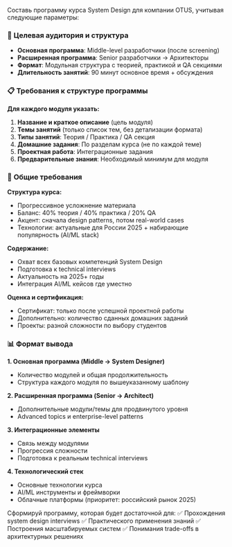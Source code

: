 Составь программу курса System Design для компании OTUS, учитывая следующие параметры:

### 🎯 **Целевая аудитория и структура**
- **Основная программа**: Middle-level разработчики (после screening)
- **Расширенная программа**: Senior разработчики → Архитекторы
- **Формат**: Модульная структура с теорией, практикой и QA секциями
- **Длительность занятий**: 90 минут основное время + обсуждения

### 📋 **Требования к структуре программы**

**Для каждого модуля указать:**
1. **Название и краткое описание** (цель модуля)
2. **Темы занятий** (только список тем, без детализации формата)
3. **Типы занятий**: Теория / Практика / QA секция
4. **Домашние задания**: По разделам курса (не по каждой теме)
5. **Проектная работа**: Интеграционные задания
6. **Предварительные знания**: Необходимый минимум для модуля

### 🎯 **Общие требования**

**Структура курса:**
- Прогрессивное усложнение материала
- Баланс: 40% теория / 40% практика / 20% QA
- Акцент: сначала design patterns, потом real-world cases
- Технологии: актуальные для России 2025 + набирающие популярность (AI/ML stack)

**Содержание:**
- Охват всех базовых компетенций System Design
- Подготовка к technical interviews
- Актуальность на 2025+ годы
- Интеграция AI/ML кейсов где уместно

**Оценка и сертификация:**
- Сертификат: только после успешной проектной работы
- Дополнительно: количество сданных домашних заданий
- Проекты: разной сложности по выбору студентов

### 📊 **Формат вывода**

**1. Основная программа (Middle → System Designer)**
- Количество модулей и общая продолжительность
- Структура каждого модуля по вышеуказанному шаблону

**2. Расширенная программа (Senior → Architect)**
- Дополнительные модули/темы для продвинутого уровня
- Advanced topics и enterprise-level patterns

**3. Интеграционные элементы**
- Связь между модулями
- Прогрессия сложности
- Подготовка к реальным technical interviews

**4. Технологический стек**
- Основные технологии курса
- AI/ML инструменты и фреймворки
- Облачные платформы (приоритет: российский рынок 2025)

Сформируй программу, которая будет достаточной для:
✅ Прохождения system design interviews
✅ Практического применения знаний
✅ Построения масштабируемых систем
✅ Понимания trade-offs в архитектурных решениях